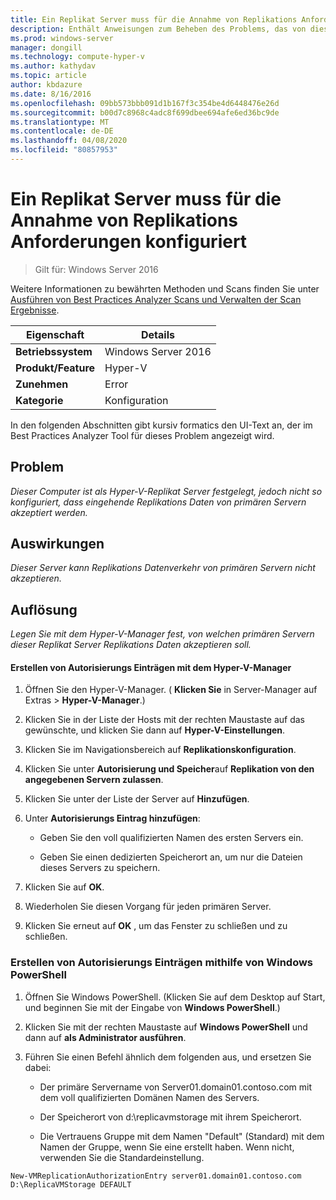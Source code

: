 ```yaml
---
title: Ein Replikat Server muss für die Annahme von Replikations Anforderungen konfiguriert
description: Enthält Anweisungen zum Beheben des Problems, das von dieser Best Practices Analyzer Regel gemeldet wird.
ms.prod: windows-server
manager: dongill
ms.technology: compute-hyper-v
ms.author: kathydav
ms.topic: article
author: kbdazure
ms.date: 8/16/2016
ms.openlocfilehash: 09bb573bbb091d1b167f3c354be4d6448476e26d
ms.sourcegitcommit: b00d7c8968c4adc8f699dbee694afe6ed36bc9de
ms.translationtype: MT
ms.contentlocale: de-DE
ms.lasthandoff: 04/08/2020
ms.locfileid: "80857953"
---
```

# <a name="a-replica-server-must-be-configured-to-accept-replication-requests"></a>Ein Replikat Server muss für die Annahme von Replikations Anforderungen konfiguriert

>Gilt für: Windows Server 2016

Weitere Informationen zu bewährten Methoden und Scans finden Sie unter [Ausführen von Best Practices Analyzer Scans und Verwalten der Scan Ergebnisse](https://go.microsoft.com/fwlink/p/?LinkID=223177).  
  
|Eigenschaft|Details|
|-|-|  
|**Betriebssystem**|Windows Server 2016|  
|**Produkt/Feature**|Hyper-V|  
|**Zunehmen**|Error|  
|**Kategorie**|Konfiguration|  
  
In den folgenden Abschnitten gibt kursiv formatics den UI-Text an, der im Best Practices Analyzer Tool für dieses Problem angezeigt wird.
  
## <a name="issue"></a>Problem  
*Dieser Computer ist als Hyper-V-Replikat Server festgelegt, jedoch nicht so konfiguriert, dass eingehende Replikations Daten von primären Servern akzeptiert werden.*  
  
## <a name="impact"></a>Auswirkungen  
*Dieser Server kann Replikations Datenverkehr von primären Servern nicht akzeptieren.*  
  
## <a name="resolution"></a>Auflösung  
*Legen Sie mit dem Hyper-V-Manager fest, von welchen primären Servern dieser Replikat Server Replikations Daten akzeptieren soll.*  
  
#### <a name="create-authorization-entries-using-hyper-v-manager"></a>Erstellen von Autorisierungs Einträgen mit dem Hyper-V-Manager  
  
1.  Öffnen Sie den Hyper-V-Manager. ( **Klicken Sie** in Server-Manager auf Extras > **Hyper-V-Manager**.)  
  
2.  Klicken Sie in der Liste der Hosts mit der rechten Maustaste auf das gewünschte, und klicken Sie dann auf **Hyper-V-Einstellungen**.  
  
3.  Klicken Sie im Navigationsbereich auf **Replikationskonfiguration**.  
  
4.  Klicken Sie unter **Autorisierung und Speicher**auf **Replikation von den angegebenen Servern zulassen**.  
  
5.  Klicken Sie unter der Liste der Server auf **Hinzufügen**.  
  
6.  Unter **Autorisierungs Eintrag hinzufügen**:  
  
    -   Geben Sie den voll qualifizierten Namen des ersten Servers ein.  
  
    -   Geben Sie einen dedizierten Speicherort an, um nur die Dateien dieses Servers zu speichern.  
  
7.  Klicken Sie auf **OK**.  
  
8.  Wiederholen Sie diesen Vorgang für jeden primären Server.  
  
9. Klicken Sie erneut auf **OK** , um das Fenster zu schließen und zu schließen.  
  
### <a name="create-authorization-entries-using-windows-powershell"></a>Erstellen von Autorisierungs Einträgen mithilfe von Windows PowerShell  
  
1.  Öffnen Sie Windows PowerShell. (Klicken Sie auf dem Desktop auf Start, und beginnen Sie mit der Eingabe von **Windows PowerShell**.)  
  
2.  Klicken Sie mit der rechten Maustaste auf **Windows PowerShell** und dann auf **als Administrator ausführen**.  
  
3.  Führen Sie einen Befehl ähnlich dem folgenden aus, und ersetzen Sie dabei:  
  
    -   Der primäre Servername von Server01.domain01.contoso.com mit dem voll qualifizierten Domänen Namen des Servers.  
  
    -   Der Speicherort von d:\replicavmstorage mit ihrem Speicherort.  
  
    -   Die Vertrauens Gruppe mit dem Namen "Default" (Standard) mit dem Namen der Gruppe, wenn Sie eine erstellt haben. Wenn nicht, verwenden Sie die Standardeinstellung.  
  
```  
New-VMReplicationAuthorizationEntry server01.domain01.contoso.com D:\ReplicaVMStorage DEFAULT  
```  
  


